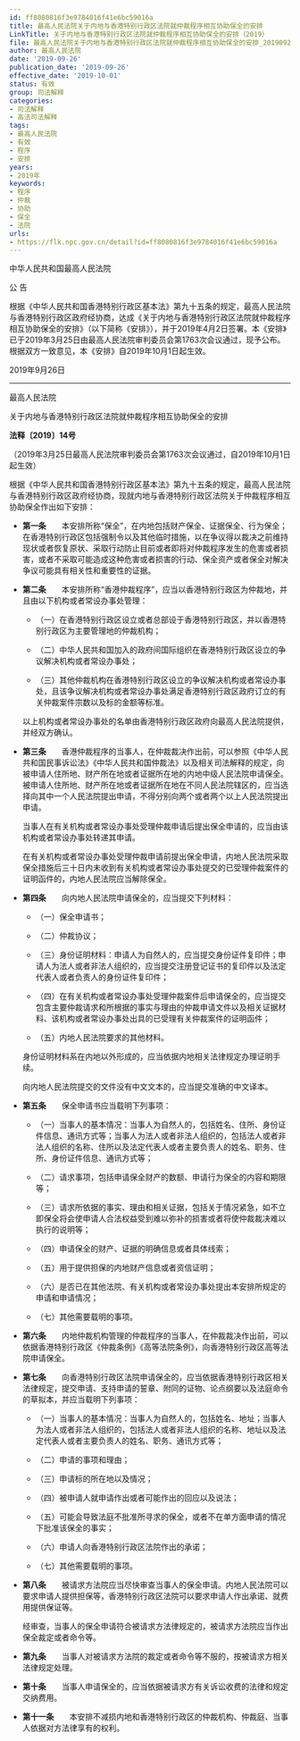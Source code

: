 ```yaml
---
id: ff8080816f3e9784016f41e6bc59016a
title: 最高人民法院关于内地与香港特别行政区法院就仲裁程序相互协助保全的安排
LinkTitle: 关于内地与香港特别行政区法院就仲裁程序相互协助保全的安排（2019）
file: 最高人民法院关于内地与香港特别行政区法院就仲裁程序相互协助保全的安排_20190926_ff8080816f3e9784016f41e6bc59016a.docx
author: 最高人民法院
date: '2019-09-26'
publication_date: '2019-09-26'
effective_date: '2019-10-01'
status: 有效
group: 司法解释
categories:
- 司法解释
- 高法司法解释
tags:
- 最高人民法院
- 有效
- 程序
- 安排
years:
- 2019年
keywords:
- 程序
- 仲裁
- 协助
- 保全
- 法院
urls:
- https://flk.npc.gov.cn/detail?id=ff8080816f3e9784016f41e6bc59016a
---
```


中华人民共和国最高人民法院

公 告

根据《中华人民共和国香港特别行政区基本法》第九十五条的规定，最高人民法院与香港特别行政区政府经协商，达成《关于内地与香港特别行政区法院就仲裁程序相互协助保全的安排》（以下简称《安排》），并于2019年4月2日签署。本《安排》已于2019年3月25日由最高人民法院审判委员会第1763次会议通过，现予公布。根据双方一致意见，本《安排》自2019年10月1日起生效。

2019年9月26日

---

最高人民法院

关于内地与香港特别行政区法院就仲裁程序相互协助保全的安排

**法释〔2019〕14号**

（2019年3月25日最高人民法院审判委员会第1763次会议通过，自2019年10月1日起生效）

根据《中华人民共和国香港特别行政区基本法》第九十五条的规定，最高人民法院与香港特别行政区政府经协商，现就内地与香港特别行政区法院关于仲裁程序相互协助保全作出如下安排：

- **第一条**　　本安排所称“保全”，在内地包括财产保全、证据保全、行为保全；在香港特别行政区包括强制令以及其他临时措施，以在争议得以裁决之前维持现状或者恢复原状、采取行动防止目前或者即将对仲裁程序发生的危害或者损害，或者不采取可能造成这种危害或者损害的行动、保全资产或者保全对解决争议可能具有相关性和重要性的证据。

- **第二条**　　本安排所称“香港仲裁程序”，应当以香港特别行政区为仲裁地，并且由以下机构或者常设办事处管理：

  - （一）在香港特别行政区设立或者总部设于香港特别行政区，并以香港特别行政区为主要管理地的仲裁机构；

  - （二）中华人民共和国加入的政府间国际组织在香港特别行政区设立的争议解决机构或者常设办事处；

  - （三）其他仲裁机构在香港特别行政区设立的争议解决机构或者常设办事处，且该争议解决机构或者常设办事处满足香港特别行政区政府订立的有关仲裁案件宗数以及标的金额等标准。

  以上机构或者常设办事处的名单由香港特别行政区政府向最高人民法院提供，并经双方确认。

- **第三条**　　香港仲裁程序的当事人，在仲裁裁决作出前，可以参照《中华人民共和国民事诉讼法》《中华人民共和国仲裁法》以及相关司法解释的规定，向被申请人住所地、财产所在地或者证据所在地的内地中级人民法院申请保全。被申请人住所地、财产所在地或者证据所在地在不同人民法院辖区的，应当选择向其中一个人民法院提出申请，不得分别向两个或者两个以上人民法院提出申请。

  当事人在有关机构或者常设办事处受理仲裁申请后提出保全申请的，应当由该机构或者常设办事处转递其申请。

  在有关机构或者常设办事处受理仲裁申请前提出保全申请，内地人民法院采取保全措施后三十日内未收到有关机构或者常设办事处提交的已受理仲裁案件的证明函件的，内地人民法院应当解除保全。

- **第四条**　　向内地人民法院申请保全的，应当提交下列材料：

  - （一）保全申请书；

  - （二）仲裁协议；

  - （三）身份证明材料：申请人为自然人的，应当提交身份证件复印件；申请人为法人或者非法人组织的，应当提交注册登记证书的复印件以及法定代表人或者负责人的身份证件复印件；

  - （四）在有关机构或者常设办事处受理仲裁案件后申请保全的，应当提交包含主要仲裁请求和所根据的事实与理由的仲裁申请文件以及相关证据材料、该机构或者常设办事处出具的已受理有关仲裁案件的证明函件；

  - （五）内地人民法院要求的其他材料。

  身份证明材料系在内地以外形成的，应当依据内地相关法律规定办理证明手续。

  向内地人民法院提交的文件没有中文文本的，应当提交准确的中文译本。

- **第五条**　　保全申请书应当载明下列事项：

  - （一）当事人的基本情况：当事人为自然人的，包括姓名、住所、身份证件信息、通讯方式等；当事人为法人或者非法人组织的，包括法人或者非法人组织的名称、住所以及法定代表人或者主要负责人的姓名、职务、住所、身份证件信息、通讯方式等；

  - （二）请求事项，包括申请保全财产的数额、申请行为保全的内容和期限等；

  - （三）请求所依据的事实、理由和相关证据，包括关于情况紧急，如不立即保全将会使申请人合法权益受到难以弥补的损害或者将使仲裁裁决难以执行的说明等；

  - （四）申请保全的财产、证据的明确信息或者具体线索；

  - （五）用于提供担保的内地财产信息或者资信证明；

  - （六）是否已在其他法院、有关机构或者常设办事处提出本安排所规定的申请和申请情况；

  - （七）其他需要载明的事项。

- **第六条**　　内地仲裁机构管理的仲裁程序的当事人，在仲裁裁决作出前，可以依据香港特别行政区《仲裁条例》《高等法院条例》，向香港特别行政区高等法院申请保全。

- **第七条**　　向香港特别行政区法院申请保全的，应当依据香港特别行政区相关法律规定，提交申请、支持申请的誓章、附同的证物、论点纲要以及法庭命令的草拟本，并应当载明下列事项：

  - （一）当事人的基本情况：当事人为自然人的，包括姓名、地址；当事人为法人或者非法人组织的，包括法人或者非法人组织的名称、地址以及法定代表人或者主要负责人的姓名、职务、通讯方式等；

  - （二）申请的事项和理由；

  - （三）申请标的所在地以及情况；

  - （四）被申请人就申请作出或者可能作出的回应以及说法；

  - （五）可能会导致法庭不批准所寻求的保全，或者不在单方面申请的情况下批准该保全的事实；

  - （六）申请人向香港特别行政区法院作出的承诺；

  - （七）其他需要载明的事项。

- **第八条**　　被请求方法院应当尽快审查当事人的保全申请。内地人民法院可以要求申请人提供担保等，香港特别行政区法院可以要求申请人作出承诺、就费用提供保证等。

  经审查，当事人的保全申请符合被请求方法律规定的，被请求方法院应当作出保全裁定或者命令等。

- **第九条**　　当事人对被请求方法院的裁定或者命令等不服的，按被请求方相关法律规定处理。

- **第十条**　　当事人申请保全的，应当依据被请求方有关诉讼收费的法律和规定交纳费用。

- **第十一条**　　本安排不减损内地和香港特别行政区的仲裁机构、仲裁庭、当事人依据对方法律享有的权利。

